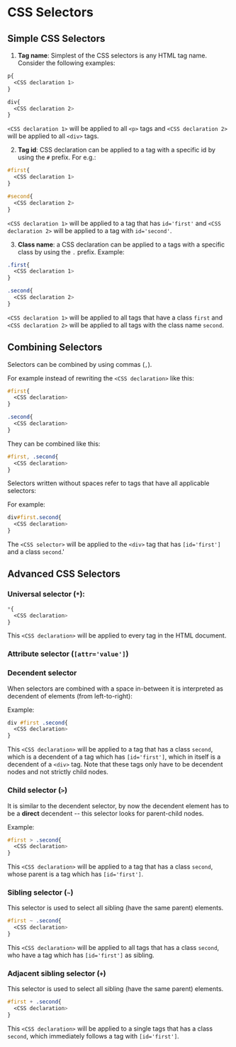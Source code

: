 # CSS Selectors

## Simple CSS Selectors
1. **Tag name**: Simplest of the CSS selectors is any HTML tag name.
   Consider the following examples:

```css
p{
  <CSS declaration 1>
}

div{
  <CSS declaration 2>
}

```

`<CSS declaration 1>` will be applied to all `<p>` tags and `<CSS declaration 2>` will be applied to all `<div>` tags.

2. **Tag id**: CSS declaration can be applied to a tag with a specific
   id by using the `#` prefix. For e.g.:

```css
#first{
  <CSS declaration 1>
}

#second{
  <CSS declaration 2>
}
```

`<CSS declaration 1>` will be applied to a tag that has `id='first'` and
`<CSS declaration 2>` will be applied to a tag with `id='second'`.

3. **Class name**: a CSS declaration can be applied to a tags with a
   specific class by using the `.` prefix. Example:


```css
.first{
  <CSS declaration 1>
}

.second{
  <CSS declaration 2>
}
```

`<CSS declaration 1>` will be applied to all tags that have a class `first` and `<CSS declaration 2>` will be applied to all tags with the class name `second`.


## Combining Selectors

Selectors can be combined by using commas (`,`).

For example instead of rewriting the `<CSS declaration>` like this:

```css
#first{
  <CSS declaration>
}

.second{
  <CSS declaration>
}
```

They can be combined like this:

```css
#first, .second{
  <CSS declaration>
}
```

Selectors written without spaces refer to tags that have all applicable
selectors:

For example:

```css
div#first.second{
  <CSS declaration>
}
```

The `<CSS selector>` will be applied to the `<div>` tag that has
`[id='first']` and a class `second`.'

## Advanced CSS Selectors

### Universal selector (`*`):
```css
*{
  <CSS declaration>
}
```

This `<CSS declaration>` will be applied to every tag in the HTML
document.


### Attribute selector (`[attr='value']`)

### Decendent selector 

When selectors are combined with a space in-between it is interpreted as
decendent of elements (from left-to-right):

Example:

```css
div #first .second{
  <CSS declaration>
}
```

This `<CSS declaration>` will be applied to a tag that has a class
`second`, which is a decendent of a tag which has `[id='first']`, which
in itself is a decendent of a `<div>` tag. Note that these tags only
have to be decendent nodes and not strictly child nodes.

### Child selector (`>`)
It is similar to the decendent selector, by now the decendent element
has to be a **direct** decendent -- this selector looks for parent-child
nodes.


Example:

```css
#first > .second{
  <CSS declaration>
}
```

This `<CSS declaration>` will be applied to a tag that has a class
`second`, whose parent is a tag which has `[id='first']`.

### Sibling selector (`~`)
This selector is used to select all sibling (have the same parent) elements.

```css
#first ~ .second{
  <CSS declaration>
}
```

This `<CSS declaration>` will be applied to all tags that has a class
`second`, who have a tag which has `[id='first']` as sibling.

### Adjacent sibling selector (`+`)
This selector is used to select all sibling (have the same parent) elements.

```css
#first + .second{
  <CSS declaration>
}
```

This `<CSS declaration>` will be applied to a single tags that has a class
`second`, which immediately follows a tag with `[id='first']`.






